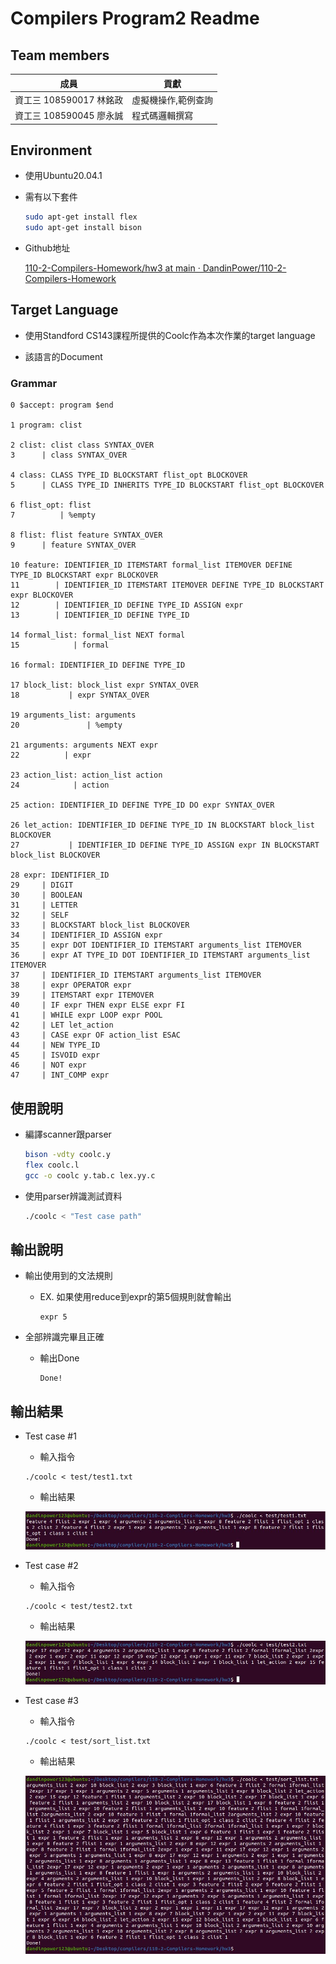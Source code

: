 # Compilers Program2 Readme

## Team members

| 成員 | 貢獻 |
| --- | --- |
| 資工三 108590017 林銘政 | 虛擬機操作,範例查詢 |
| 資工三 108590045 廖永誠 | 程式碼邏輯撰寫 |

## Environment

- 使用Ubuntu20.04.1
- 需有以下套件
    
    ```bash
    sudo apt-get install flex
    sudo apt-get install bison
    ```
    
- Github地址
    
    [110-2-Compilers-Homework/hw3 at main · DandinPower/110-2-Compilers-Homework](https://github.com/DandinPower/110-2-Compilers-Homework/tree/main/hw3)
    

## Target Language

- 使用Standford CS143課程所提供的Coolc作為本次作業的target language
- 該語言的Document
    
    [](http://web.stanford.edu/class/cs143/materials/cool-manual.pdf)
    

### Grammar

```
0 $accept: program $end

1 program: clist

2 clist: clist class SYNTAX_OVER
3      | class SYNTAX_OVER

4 class: CLASS TYPE_ID BLOCKSTART flist_opt BLOCKOVER
5      | CLASS TYPE_ID INHERITS TYPE_ID BLOCKSTART flist_opt BLOCKOVER

6 flist_opt: flist
7          | %empty

8 flist: flist feature SYNTAX_OVER
9      | feature SYNTAX_OVER

10 feature: IDENTIFIER_ID ITEMSTART formal_list ITEMOVER DEFINE TYPE_ID BLOCKSTART expr BLOCKOVER
11        | IDENTIFIER_ID ITEMSTART ITEMOVER DEFINE TYPE_ID BLOCKSTART expr BLOCKOVER
12        | IDENTIFIER_ID DEFINE TYPE_ID ASSIGN expr
13        | IDENTIFIER_ID DEFINE TYPE_ID

14 formal_list: formal_list NEXT formal
15            | formal

16 formal: IDENTIFIER_ID DEFINE TYPE_ID

17 block_list: block_list expr SYNTAX_OVER
18           | expr SYNTAX_OVER

19 arguments_list: arguments
20               | %empty

21 arguments: arguments NEXT expr
22          | expr

23 action_list: action_list action
24            | action

25 action: IDENTIFIER_ID DEFINE TYPE_ID DO expr SYNTAX_OVER

26 let_action: IDENTIFIER_ID DEFINE TYPE_ID IN BLOCKSTART block_list BLOCKOVER
27           | IDENTIFIER_ID DEFINE TYPE_ID ASSIGN expr IN BLOCKSTART block_list BLOCKOVER

28 expr: IDENTIFIER_ID
29     | DIGIT
30     | BOOLEAN
31     | LETTER
32     | SELF
33     | BLOCKSTART block_list BLOCKOVER
34     | IDENTIFIER_ID ASSIGN expr
35     | expr DOT IDENTIFIER_ID ITEMSTART arguments_list ITEMOVER
36     | expr AT TYPE_ID DOT IDENTIFIER_ID ITEMSTART arguments_list ITEMOVER
37     | IDENTIFIER_ID ITEMSTART arguments_list ITEMOVER
38     | expr OPERATOR expr
39     | ITEMSTART expr ITEMOVER
40     | IF expr THEN expr ELSE expr FI
41     | WHILE expr LOOP expr POOL
42     | LET let_action
43     | CASE expr OF action_list ESAC
44     | NEW TYPE_ID
45     | ISVOID expr
46     | NOT expr
47     | INT_COMP expr
```

## 使用說明

- 編譯scanner跟parser
    
    ```bash
    bison -vdty coolc.y
    flex coolc.l
    gcc -o coolc y.tab.c lex.yy.c
    ```
    
- 使用parser辨識測試資料
    
    ```bash
    ./coolc < "Test case path"
    ```
    

## 輸出說明

- 輸出使用到的文法規則
    - EX. 如果使用reduce到expr的第5個規則就會輸出
        
        ```
        expr 5
        ```
        
- 全部辨識完畢且正確
    - 輸出Done
        
        ```
        Done!
        ```
        

## 輸出結果

- Test case #1
    - 輸入指令
    
    ```
    ./coolc < test/test1.txt
    ```
    
    - 輸出結果
    
    ![擷取.JPG](image/%E6%93%B7%E5%8F%96.jpg)
    
- Test case #2
    - 輸入指令
    
    ```
    ./coolc < test/test2.txt
    ```
    
    - 輸出結果
    
    ![擷取.JPG](image/%E6%93%B7%E5%8F%96%201.jpg)
    
- Test case #3
    - 輸入指令
    
    ```
    ./coolc < test/sort_list.txt
    ```
    
    - 輸出結果
    
    ![擷取.JPG](image/%E6%93%B7%E5%8F%96%202.jpg)